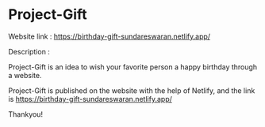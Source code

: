 # Project-Gift

Website link : https://birthday-gift-sundareswaran.netlify.app/

Description : 

Project-Gift is an idea to wish your favorite person a happy birthday through a website.

Project-Gift is published on the website with the help of Netlify, and the link is  https://birthday-gift-sundareswaran.netlify.app/

Thankyou!
